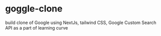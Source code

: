 # goggle-clone
build clone of Google using NextJs, tailwind CSS, Google Custom Search API as a part of learning curve
